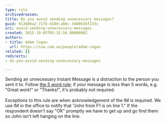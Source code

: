 ```yaml
---
type: rule
archivedreason: 
title: Do you avoid sending unnecessary messages?
guid: 913686a2-71fb-410d-ab6c-348063bf233c
uri: avoid-sending-unnecessary-messages
created: 2015-10-05T05:32:56.0000000Z
authors:
- title: Adam Cogan
  url: https://ssw.com.au/people/adam-cogan
related: []
redirects:
- do-you-avoid-sending-unnecessary-messages

---
```



<div>Sending an unnecessary Instant Message is a distraction to the person you sent it to. Follow <a href="/_layouts/15/FIXUPREDIRECT.ASPX?WebId=3dfc0e07-e23a-4cbb-aac2-e778b71166a2&amp;TermSetId=07da3ddf-0924-4cd2-a6d4-a4809ae20160&amp;TermId=739c2fd2-1d09-41da-8e98-e87312f40fcd">the 5 word rule​</a>; if your message is less than 5 words, e.g. &quot;Great work!&quot; or &quot;Thanks!&quot;, it's probably not required.</div><div><br></div><div>Exceptions to this rule&#160;are when acknowledgement of the IM is required. We use IM in the office to notify that &quot;John from F1 is on line 1.&quot; If the respondent doesn't say &quot;OK&quot; promptly we have to get up and go find them so John isn't left hanging on the line.</div><div><br></div><div><br></div><div><br></div><br>
<br><excerpt class='endintro'></excerpt><br>



